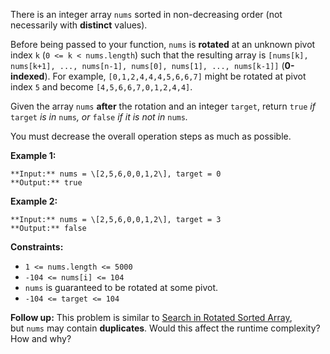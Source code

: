 There is an integer array `nums` sorted in non-decreasing order (not necessarily with **distinct** values).

Before being passed to your function, `nums` is **rotated** at an unknown pivot index `k` (`0 <= k < nums.length`) such that the resulting array is `[nums[k], nums[k+1], ..., nums[n-1], nums[0], nums[1], ..., nums[k-1]]` (**0-indexed**). For example, `[0,1,2,4,4,4,5,6,6,7]` might be rotated at pivot index `5` and become `[4,5,6,6,7,0,1,2,4,4]`.

Given the array `nums` **after** the rotation and an integer `target`, return `true` _if_ `target` _is in_ `nums`_, or_ `false` _if it is not in_ `nums`_._

You must decrease the overall operation steps as much as possible.

**Example 1:**

```
**Input:** nums = \[2,5,6,0,0,1,2\], target = 0
**Output:** true
```

**Example 2:**

```
**Input:** nums = \[2,5,6,0,0,1,2\], target = 3
**Output:** false
```

**Constraints:**

*   `1 <= nums.length <= 5000`
*   `-104 <= nums[i] <= 104`
*   `nums` is guaranteed to be rotated at some pivot.
*   `-104 <= target <= 104`

**Follow up:** This problem is similar to [Search in Rotated Sorted Array](/problems/search-in-rotated-sorted-array/description/), but `nums` may contain **duplicates**. Would this affect the runtime complexity? How and why?